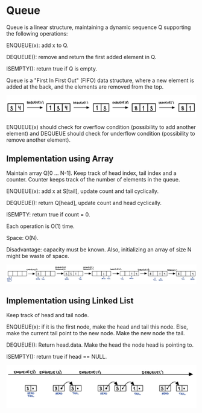 # Queue

Queue is a linear structure, maintaining a dynamic sequence Q supporting the following operations:

ENQUEUE(x): add x to Q.

DEQUEUE(): remove and return the first added element in Q.

ISEMPTY(): return true if Q is empty.

Queue is a "First In First Out" (FIFO) data structure, where a new element is added at the back, and the elements are removed from the top.

![queue_illustration](illustrations_queue/illustration_queue.jpg)

ENQUEUE(x) should check for overflow condition (possibility to add another element) and DEQUEUE should check for underflow condition (possibility to remove another element).

## Implementation using Array

Maintain array Q[0 ... N-1]. Keep track of head index, tail index and a counter. Counter keeps track of the number of elements in the queue.

ENQUEUE(x): add x at S[tail], update count and tail cyclically.

DEQUEUE(): return Q[head], update count and head cyclically.

ISEMPTY: return true if count = 0.

Each operation is O(1) time.

Space: O(N).

Disadvantage: capacity must be known. Also, initializing an array of size N might be waste of space.

![array example](illustrations_queue/queue_array.jpg)

## Implementation using Linked List
Keep track of head and tail node. 

ENQUEUE(x): if it is the first node, make the head and tail this node. Else, make the current tail point to the new node. Make the new node the tail.

DEQUEUE(): Return head.data. Make the head the node head is pointing to. 

ISEMPTY(): return true if head == NULL.

![queue_linked_list](illustrations_queue/queue_linked_list.jpg)
